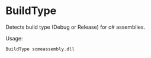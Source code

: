 # BuildType

Detects build type (Debug or Release) for c# assemblies.

Usage:

    BuildType someassembly.dll
